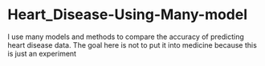 # Heart_Disease-Using-Many-model
I use many models and methods to compare the accuracy of predicting heart disease data. The goal here is not to put it into medicine because this is just an experiment
